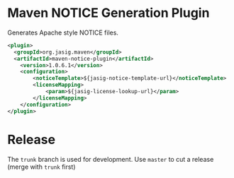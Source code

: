 Maven NOTICE Generation Plugin
===================

Generates Apache style NOTICE files.

```xml
<plugin>
  <groupId>org.jasig.maven</groupId>
  <artifactId>maven-notice-plugin</artifactId>
    <version>1.0.6.1</version>
    <configuration>
        <noticeTemplate>${jasig-notice-template-url}</noticeTemplate>
        <licenseMapping>
            <param>${jasig-license-lookup-url}</param>
        </licenseMapping>
    </configuration>
</plugin>
```

# Release

The `trunk` branch is used for development. Use `master` to cut a release (merge with `trunk` first)
